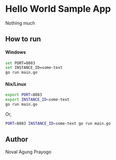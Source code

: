 # Hello World Sample App

Nothing much

## How to run

#### Windows

```bash
set PORT=8083
set INSTANCE_ID=some-text
go run main.go
```

#### Nix/Linux

```bash
export PORT=8083
export INSTANCE_ID=some-text
go run main.go
```

Or,

```bash
PORT=8083 INSTANCE_ID=some-text go run main.go
```

## Author

Noval Agung Prayogo
